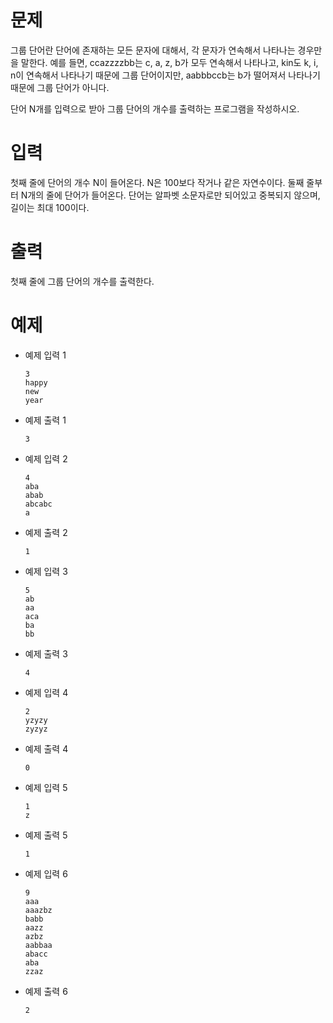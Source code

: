 # 문제
그룹 단어란 단어에 존재하는 모든 문자에 대해서, 각 문자가 연속해서 나타나는 경우만을 말한다. 예를 들면, ccazzzzbb는 c, a, z, b가 모두 연속해서 나타나고, kin도 k, i, n이 연속해서 나타나기 때문에 그룹 단어이지만, aabbbccb는 b가 떨어져서 나타나기 때문에 그룹 단어가 아니다.

단어 N개를 입력으로 받아 그룹 단어의 개수를 출력하는 프로그램을 작성하시오.

# 입력
첫째 줄에 단어의 개수 N이 들어온다. N은 100보다 작거나 같은 자연수이다. 둘째 줄부터 N개의 줄에 단어가 들어온다. 단어는 알파벳 소문자로만 되어있고 중복되지 않으며, 길이는 최대 100이다.

# 출력
첫째 줄에 그룹 단어의 개수를 출력한다.

# 예제
- 예제 입력 1 
    ```
    3
    happy
    new
    year
    ```
- 예제 출력 1 
    ```
    3
    ```
- 예제 입력 2 
    ```
    4
    aba
    abab
    abcabc
    a
    ```
- 예제 출력 2 
    ```
    1
    ```
- 예제 입력 3 
    ```
    5
    ab
    aa
    aca
    ba
    bb
    ```
- 예제 출력 3 
    ```
    4
    ```
- 예제 입력 4 
    ```
    2
    yzyzy
    zyzyz
    ```
- 예제 출력 4 
    ```
    0
    ```
- 예제 입력 5 
    ```
    1
    z
    ```
- 예제 출력 5 
    ```
    1
    ```
- 예제 입력 6 
    ```
    9
    aaa
    aaazbz
    babb
    aazz
    azbz
    aabbaa
    abacc
    aba
    zzaz
    ``` 
- 예제 출력 6 
    ```
    2
    ```